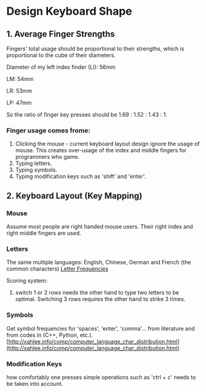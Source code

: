 
# Design Keyboard Shape 
## 1. Average Finger Strengths
Fingers' total usage should be proportional to their strengths, which is proportional to the cube of their diameters.

Diameter of my left index finder (LI): 56mm

LM: 54mm

LR: 53mm

LP: 47mm

So the ratio of finger key presses should be 1.69 : 1.52 : 1.43 : 1.

### Finger usage comes frome:
1. Clicking the mouse - current keyboard layout design ignore the usage of mouse. This creates over-usage of the index and middle fingers for programmers who game.
2. Typing letters.
3. Typing symbols.
4. Typing modification keys such as 'shift' and 'enter'.

## 2. Keyboard Layout (Key Mapping)

### Mouse
Assume most people are right handed mouse users. Their right index and right middle fingers are used.

### Letters
The same multiple languages: English, Chinese, German and French (the common characters)
[Letter Frequencies](https://norvig.com/mayzner.html)

Scoring system:
1. switch 1 or 2 rows needs the other hand to type two letters to be optimal. Switching 3 rows requires the other hand to strike 3 times.

### Symbols
Get symbol frequencies for 'spaces', 'enter', 'comma'... from literature and from codes in (C++, Python, etc.). 
[http://xahlee.info/comp/computer_language_char_distribution.html](http://xahlee.info/comp/computer_language_char_distribution.html)

### Modification Keys

how comfortably one presses simple operations such as 'ctrl + c' needs to be taken into account.